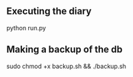 <h2>Executing the diary</h2>
python run.py
<h2>Making a backup of the db </h2>
sudo chmod +x backup.sh && ./backup.sh

